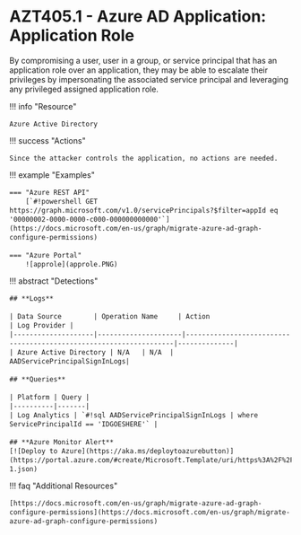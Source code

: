 # AZT405.1 - Azure AD Application: Application Role

By compromising a user, user in a group, or service principal that has an application role over an application, they may be able to escalate their privileges by impersonating the associated service principal and leveraging any privileged assigned application role.

!!! info "Resource" 

	Azure Active Directory

!!! success "Actions"

	Since the attacker controls the application, no actions are needed.

!!! example "Examples"

	=== "Azure REST API"	
		[`#!powershell GET https://graph.microsoft.com/v1.0/servicePrincipals?$filter=appId eq '00000002-0000-0000-c000-000000000000'`](https://docs.microsoft.com/en-us/graph/migrate-azure-ad-graph-configure-permissions)		

    === "Azure Portal"
    	![approle](approle.PNG)

!!! abstract "Detections"

	## **Logs** 

    | Data Source        | Operation Name     | Action                                                            | Log Provider |
    |--------------------|---------------------|-------------------------------------------------------------------|--------------|
    | Azure Active Directory | N/A	 | N/A	| AADServicePrincipalSignInLogs|

	## **Queries**

	| Platform | Query |
    |----------|-------|
	| Log Analytics | `#!sql AADServicePrincipalSignInLogs | where ServicePrincipalId == 'IDGOESHERE'` |
	
	## **Azure Monitor Alert**
	[![Deploy to Azure](https://aka.ms/deploytoazurebutton)](https://portal.azure.com/#create/Microsoft.Template/uri/https%3A%2F%2Fraw.githubusercontent.com%2Fmicrosoft%2FAzDetectSuite%2Fmain%2FPrivilegeEscalation%2FAZT405%2FAZT405-1.json)

!!! faq "Additional Resources"

	[https://docs.microsoft.com/en-us/graph/migrate-azure-ad-graph-configure-permissions](https://docs.microsoft.com/en-us/graph/migrate-azure-ad-graph-configure-permissions)

